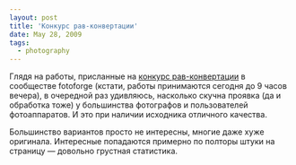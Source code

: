 ```yaml
---
layout: post
title: 'Конкурс рав-конвертации'
date: May 28, 2009
tags:
  - photography
---
```


Глядя на работы, присланные на [конкурс рав-конвертации](http://community.livejournal.com/fotoforge/79520.html "Конкурс RAW-конвертации") в сообществе fotoforge (кстати, работы принимаются сегодня до 9 часов вечера), в очередной раз удивляюсь, насколько скучна проявка (да и обработка тоже) у большинства фотографов и пользователей фотоаппаратов. И это при наличии исходника отличного качества.

Большинство вариантов просто не интересны, многие даже хуже оригинала. Интересные попадаются примерно по полторы штуки на страницу — довольно грустная статистика.
